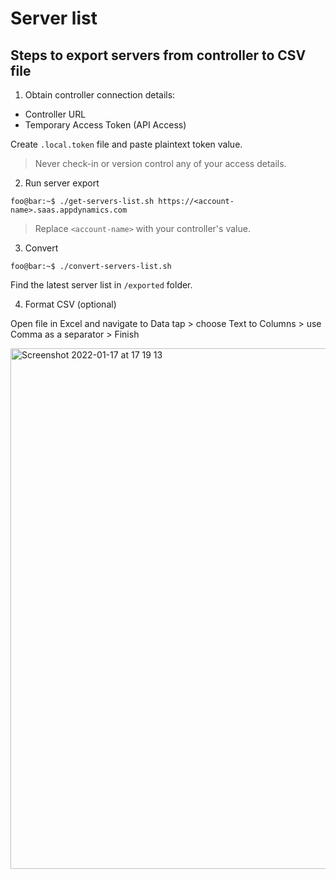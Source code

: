# Server list

## Steps to export servers from controller to CSV file

1) Obtain controller connection details:
- Controller URL
- Temporary Access Token (API Access)

Create `.local.token` file and paste plaintext token value. 
> Never check-in or version control any of your access details.

2) Run server export

```console
foo@bar:~$ ./get-servers-list.sh https://<account-name>.saas.appdynamics.com
```

> Replace `<account-name>` with your controller's value.

3) Convert

```console
foo@bar:~$ ./convert-servers-list.sh
```

Find the latest server list in `/exported` folder.

4) Format CSV (optional)

Open file in Excel and navigate to Data tap > choose Text to Columns > use Comma as a separator > Finish

<img width="833" alt="Screenshot 2022-01-17 at 17 19 13" src="https://user-images.githubusercontent.com/82029748/149813819-1472086d-0582-4e5c-9971-46676a5ebee9.png">


